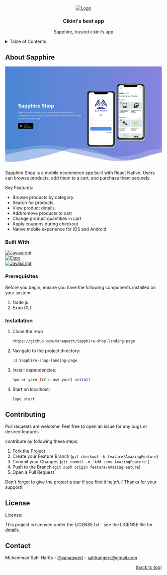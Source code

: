 <!-- PROJECT LOGO -->
<br />
<div align="center">
  <a href="">
    <img src="images-sapphire/adaptive-icon" alt="Logo" width="200px" height="100px">
  </a>

  <h3 align="center">Cikini's best app</h3>

  <p align="center">
    Sapphire, trusted cikini's app
    <br />
  </p>
</div>



<!-- TABLE OF CONTENTS -->
<details>
  <summary>Table of Contents</summary>
  <ol>
    <li>
      <a href="#about-the-project">About The Project</a>
      <ul>
        <li><a href="#built-with">Built With</a></li>
      </ul>
    </li>
    <li>
      <a href="#getting-started">Getting Started</a>
      <ul>
        <li><a href="#prerequisites">Prerequisites</a></li>
        <li><a href="#installation">Installation</a></li>
      </ul>
    </li>
    <li><a href="#license">License</a></li>
    <li><a href="#contact">Contact</a></li>
  </ol>
</details>



<!-- ABOUT THE PROJECT -->
## About Sapphire

<img src="images-sapphire/sapphire-screenshot.png" alt="Screenshot">

Sapphire Shop is a mobile ecommerce app built with React Native. Users can browse products, add them to a cart, and purchase them securely.

Key Features:
* Browse products by category.
* Search for products.
* View product details.
* Add/remove products to cart
* Change product quantities in cart
* Apply coupons during checkout
* Native mobile experience for iOS and Android


### Built With

[![Javascript](https://skillicons.dev/icons?i=js)]()
</br>
[![Expo](https://skillicons.dev/icons?i=expo)]()
</br>
[![Javascript](https://skillicons.dev/icons?i=react)]()

### Prerequisites

Before you begin, ensure you have the following components installed on your system:

  1. Node js
  2. Expo CLI

### Installation


1. Clone the repo
   ```sh
   https://github.com/xanaqwert/Sapphire-shop-landing-page
   ```
2. Navigate to the project directory:
   ```sh
   cd Sapphire-shop-landing-page
   ```
3. Install dependencies:
   ```sh
   npm or yarn (if u use yarn) install
   ```
4. Start on localhost:
   ```sh
   Expo start
   ```



<!-- CONTRIBUTING -->
## Contributing

Pull requests are welcome! Feel free to open an issue for any bugs or desired features.

contribute by following these steps:

1. Fork the Project
2. Create your Feature Branch (`git checkout -b feature/AmazingFeature`)
3. Commit your Changes (`git commit -m 'Add some AmazingFeature'`)
4. Push to the Branch (`git push origin feature/AmazingFeature`)
5. Open a Pull Request

Don't forget to give the project a star if you find it helpful! Thanks for your support!


<!-- LICENSE -->
## License

License:

This project is licensed under the LICENSE.txt - see the LICENSE file for details.

<!-- CONTACT -->
## Contact

Muhammad Sahl Harits - [@xanaqwert](https://twitter.com/xanaqwert) - sahlrangers@gmail.com

<p align="right">(<a href="#readme-top">back to top</a>)</p>
